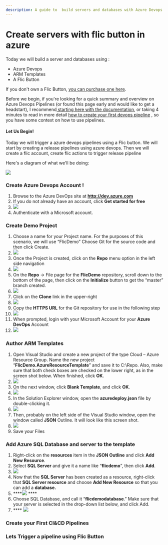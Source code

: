 ```yaml
---
description: A guide to  build servers and databases with Azure Devops & flic button.
---
```


# Create servers with flic button in azure

Today we will build a server and databases using :

* Azure Devops
* ARM Templates
* A Flic Button

If you don't own a Flic Button, [you can purchase one here](https://flic.io/shop/flic-1pack).

Before we begin, if you're looking for a quick summary and overview on Azure Devops Pipelines \(or found this page early and would like to get a headstart\), I recommend[ starting here with the documentation](https://azure.microsoft.com/en-us/services/devops/), or taking 4 minutes to read in more detail [how to create your first devops pipeline](https://docs.microsoft.com/en-us/azure/devops/pipelines/create-first-pipeline?view=azure-devops&tabs=tfs-2018-2) , so you have some context on how to use pipelines.

#### Let Us Begin!

Today we will trigger a azure devops pipelines using a Flic button. We will start by creating a release pipelines using azure devops. Then we will create a flic account, create flic actions to trigger release pipeline

Here's a diagram of what we'll be doing:

![](../.gitbook/assets/image.png)

### Create Azure Devops Account !

1. Browse to the Azure DevOps site at **http://dev.azure.com**
2. If you do not already have an account, click **Get started for free**
3. ![](../.gitbook/assets/image%20%2824%29.png) 
4. Authenticate with a Microsoft account.

### Create Demo Project 

1. Choose a name for your Project name. For the purposes of this scenario, we will use “FlicDemo” Choose Git for the source code and then click Create.
2. ![](../.gitbook/assets/image%20%2813%29.png) 
3. Once the Project is created, click on the **Repo** menu option in the left side navigation
4. ![](../.gitbook/assets/image%20%2810%29.png) 
5. On the **Repo** -&gt; File page for the **FlicDemo** repository, scroll down to the bottom of the page, then click on the **Initialize** button to get the “master” branch created.
6. ![](../.gitbook/assets/image%20%2818%29.png) 
7. Click on the **Clone** link in the upper-right
8. ![](../.gitbook/assets/image%20%287%29.png) 
9. Copy the **HTTPS URL** for the Git repository for use in the following step
10. ![](../.gitbook/assets/capture.PNG) 
11. When prompted, login with your Microsoft Account for your **Azure DevOps** Account
12. ![](../.gitbook/assets/image%20%282%29.png) 

### Author ARM Templates 

1. Open Visual Studio and create a new project of the type Cloud – Azure Resource Group. Name the new project “**FlicDemo.AzureResourceTemplate**” and save it to C:\Repo. Also, make sure that both check boxes are checked on the lower right, as in the screen shot below. When finished, click **OK**.
2. ![](../.gitbook/assets/image%20%289%29.png) 
3. On the next window, click **Blank Template**, and click **OK**.
4. ![](../.gitbook/assets/image%20%285%29.png) 
5. In the Solution Explorer window, open the **azuredeploy.json** file by double-clicking it.
6. ![](../.gitbook/assets/image%20%2815%29.png) 
7. Then, probably on the left side of the Visual Studio window, open the window called **JSON** Outline. It will look like this screen shot.
8. ![](../.gitbook/assets/image%20%2822%29.png) 
9. Save your Files

### Add Azure SQL Database and server to the template

1. Right-click on the **resources** item in the **JSON Outline** and click **Add New Resource**.
2. Select **SQL Server** and give it a name like “**flicdemo**”, then click **Add**.
3. ![](../.gitbook/assets/image%20%2816%29.png) 
4. Now that the **SQL Server** has been created as a resource, right-click that **SQL Server resource** and choose **Add New Resource** so that you can add a **database.**
5. \*\*\*\*![](../.gitbook/assets/image%20%2816%29.png) ****
6. Choose SQL Database, and call it “**flicdemodatabase**.” Make sure that your server is selected in the drop-down list below, and click Add.
7.  **** ![](../.gitbook/assets/image%20%2811%29.png) 

### Create your First CI&CD Pipelines 

### Lets Trigger a pipeline using Flic Button 











